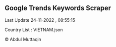 

## Google Trends Keywords Scraper 
 
Last Update 24-11-2022 , 08:55:15

Country List :
VIETNAM.json



© Abdul Muttaqin 
